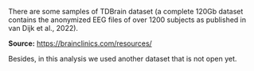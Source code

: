 There are some samples of TDBrain dataset (a complete 120Gb dataset contains the anonymized EEG files of over 1200 subjects as published in van Dijk et al., 2022). 

__Source:__ https://brainclinics.com/resources/

Besides, in this analysis we used another dataset that is not open yet.
